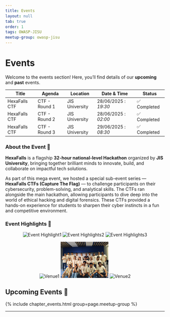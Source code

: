 ```yaml
---
title: Events
layout: null
tab: true
order: 1
tags: OWASP-JISU
meetup-group: owasp-jisu
---
```


# Events

Welcome to the events section! Here, you’ll find details of our **upcoming** and **past** events.

| Title            | Agenda         | Location       | Date & Time          | Status       |
|------------------|----------------|----------------|----------------------|--------------|
| HexaFalls CTF    | CTF - Round 1  | JIS University | 28/06/2025 : *19:30* | ✅ Completed |
| HexaFalls CTF    | CTF - Round 2  | JIS University | 28/06/2025 : *02:00* |	✅ Completed |
| HexaFalls CTF    | CTF - Round 3  | JIS University | 29/06/2025 : *08:30* |	✅ Completed |

### About the Event 🚩

**HexaFalls** is a flagship **32-hour national-level Hackathon** organized by **JIS University**, bringing together brilliant minds to innovate, build, and collaborate on impactful tech solutions.

As part of this mega event, we hosted a special sub-event series — **HexaFalls CTFs (Capture The Flag)** — to challenge participants on their cybersecurity, problem-solving, and analytical skills. The CTFs ran alongside the main hackathon, allowing participants to dive deep into the world of ethical hacking and digital forensics. These CTFs provided a hands-on experience for students to sharpen their cyber instincts in a fun and competitive environment.

### Event Highlights 🌟

<p align="center">
  <img src="https://raw.githubusercontent.com/OWASP/www-chapter-jis-university-student-chapter/main/assets/images/IMG_2793.JPG" width="30%" alt="Event Highlight1" />
  <img src="https://raw.githubusercontent.com/OWASP/www-chapter-jis-university-student-chapter/main/assets/images/IMG_2853.JPG" width="30%" alt="Event Highlights2" />
  <img src="https://raw.githubusercontent.com/OWASP/www-chapter-jis-university-student-chapter/main/assets/images/_MG_2825.JPG" width="30%" alt="Event Highlights3" />
</p>

<p align="center">
  <img src="https://raw.githubusercontent.com/OWASP/www-chapter-jis-university-student-chapter/main/assets/images/IMG_2699 (1).JPG" width="30%" alt="Venue1" />
  <img src="https://raw.githubusercontent.com/OWASP/www-chapter-jis-university-student-chapter/main/assets/images/IMG_20250704_143028.jpg" width="30%" alt="Team" />
  <img src="https://raw.githubusercontent.com/OWASP/www-chapter-jis-university-student-chapter/main/assets/images/IMG_2941.JPG" width="30%" alt="Venue2" />
</p>



## Upcoming Events 🚀
{% include chapter_events.html group=page.meetup-group %}

---
<!--
## Past Events⏳  
Here are some of the past events we’ve hosted:

- **Event Name 1** - Date - [Event Details](#)  
- **Event Name 2** - Date - [Event Details](#)  
- **Event Name 3** - Date - [Event Details](#)  

Stay tuned for more updates!
-->
